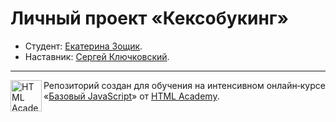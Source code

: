 # Личный проект «Кексобукинг»

* Студент: [Екатерина Зощик](https://up.htmlacademy.ru/javascript/8/user/20096).
* Наставник: [Сергей Ключковский](https://up.htmlacademy.ru/javascript/8/user/44700).

---

<a href="https://htmlacademy.ru/intensive/javascript"><img align="left" width="50" height="50" title="HTML Academy" src="https://up.htmlacademy.ru/static/img/intensive/javascript/logo-for-github.svg"></a>

Репозиторий создан для обучения на интенсивном онлайн‑курсе «[Базовый JavaScript](https://htmlacademy.ru/intensive/javascript)» от [HTML Academy](https://htmlacademy.ru).

[travis-image]: https://travis-ci.org/htmlacademy-javascript/20096-keksobooking.svg?branch=master
[travis-url]: https://travis-ci.org/htmlacademy-javascript/20096-keksobooking
[dependency-image]: https://david-dm.org/htmlacademy-javascript/20096-keksobooking.svg?style=flat-square
[dependency-url]: https://david-dm.org/htmlacademy-javascript/20096-keksobooking
